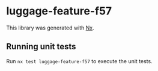 # luggage-feature-f57

This library was generated with [Nx](https://nx.dev).

## Running unit tests

Run `nx test luggage-feature-f57` to execute the unit tests.
